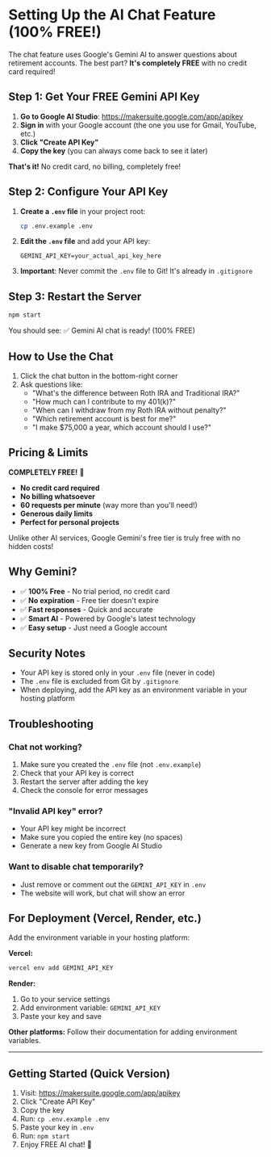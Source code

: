 # Setting Up the AI Chat Feature (100% FREE!)

The chat feature uses Google's Gemini AI to answer questions about retirement accounts. The best part? **It's completely FREE** with no credit card required!

## Step 1: Get Your FREE Gemini API Key

1. **Go to Google AI Studio**: https://makersuite.google.com/app/apikey
2. **Sign in** with your Google account (the one you use for Gmail, YouTube, etc.)
3. **Click "Create API Key"**
4. **Copy the key** (you can always come back to see it later)

**That's it!** No credit card, no billing, completely free!

## Step 2: Configure Your API Key

1. **Create a `.env` file** in your project root:
   ```bash
   cp .env.example .env
   ```

2. **Edit the `.env` file** and add your API key:
   ```
   GEMINI_API_KEY=your_actual_api_key_here
   ```

3. **Important**: Never commit the `.env` file to Git! It's already in `.gitignore`

## Step 3: Restart the Server

```bash
npm start
```

You should see: ✅ Gemini AI chat is ready! (100% FREE)

## How to Use the Chat

1. Click the chat button in the bottom-right corner
2. Ask questions like:
   - "What's the difference between Roth IRA and Traditional IRA?"
   - "How much can I contribute to my 401(k)?"
   - "When can I withdraw from my Roth IRA without penalty?"
   - "Which retirement account is best for me?"
   - "I make $75,000 a year, which account should I use?"

## Pricing & Limits

**COMPLETELY FREE!** 🎉

- **No credit card required**
- **No billing whatsoever**
- **60 requests per minute** (way more than you'll need!)
- **Generous daily limits**
- **Perfect for personal projects**

Unlike other AI services, Google Gemini's free tier is truly free with no hidden costs!

## Why Gemini?

- ✅ **100% Free** - No trial period, no credit card
- ✅ **No expiration** - Free tier doesn't expire
- ✅ **Fast responses** - Quick and accurate
- ✅ **Smart AI** - Powered by Google's latest technology
- ✅ **Easy setup** - Just need a Google account

## Security Notes

- Your API key is stored only in your `.env` file (never in code)
- The `.env` file is excluded from Git by `.gitignore`
- When deploying, add the API key as an environment variable in your hosting platform

## Troubleshooting

### Chat not working?
1. Make sure you created the `.env` file (not `.env.example`)
2. Check that your API key is correct
3. Restart the server after adding the key
4. Check the console for error messages

### "Invalid API key" error?
- Your API key might be incorrect
- Make sure you copied the entire key (no spaces)
- Generate a new key from Google AI Studio

### Want to disable chat temporarily?
- Just remove or comment out the `GEMINI_API_KEY` in `.env`
- The website will work, but chat will show an error

## For Deployment (Vercel, Render, etc.)

Add the environment variable in your hosting platform:

**Vercel:**
```bash
vercel env add GEMINI_API_KEY
```

**Render:**
1. Go to your service settings
2. Add environment variable: `GEMINI_API_KEY`
3. Paste your key and save

**Other platforms:**
Follow their documentation for adding environment variables.

---

## Getting Started (Quick Version)

1. Visit: https://makersuite.google.com/app/apikey
2. Click "Create API Key"
3. Copy the key
4. Run: `cp .env.example .env`
5. Paste your key in `.env`
6. Run: `npm start`
7. Enjoy FREE AI chat! 🎉
